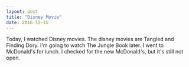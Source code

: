 ```yaml
---
layout: post
title: "Disney Movie"
date: 2016-12-15
---
```


Today, I watched Disney movies. The disney movies are Tangled and Finding Dory. I'm going to watch The Jungle Book later. I went to McDonald's for lunch. I checked for the new McDonald's, but it's still not open.
